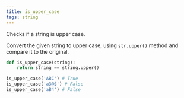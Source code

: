 ```yaml
---
title: is_upper_case
tags: string
---
```

Checks if a string is upper case.

Convert the given string to upper case, using `str.upper()` method and compare it to the original.

```py
def is_upper_case(string):
    return string == string.upper()
```

```py
is_upper_case('ABC') # True
is_upper_case('a3@$') # False
is_upper_case('aB4') # False
```
